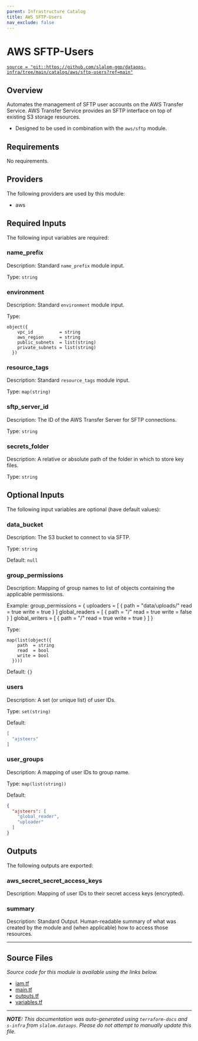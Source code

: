 ```yaml
---
parent: Infrastructure Catalog
title: AWS SFTP-Users
nav_exclude: false
---
```

# AWS SFTP-Users

[`source = "git::https://github.com/slalom-ggp/dataops-infra/tree/main/catalog/aws/sftp-users?ref=main"`](https://github.com/slalom-ggp/dataops-infra/tree/main/catalog/aws/sftp-users)

## Overview


Automates the management of SFTP user accounts on the AWS Transfer Service. AWS Transfer Service
provides an SFTP interface on top of existing S3 storage resources.

* Designed to be used in combination with the `aws/sftp` module.

## Requirements

No requirements.

## Providers

The following providers are used by this module:

- aws

## Required Inputs

The following input variables are required:

### name\_prefix

Description: Standard `name_prefix` module input.

Type: `string`

### environment

Description: Standard `environment` module input.

Type:

```hcl
object({
    vpc_id          = string
    aws_region      = string
    public_subnets  = list(string)
    private_subnets = list(string)
  })
```

### resource\_tags

Description: Standard `resource_tags` module input.

Type: `map(string)`

### sftp\_server\_id

Description: The ID of the AWS Transfer Server for SFTP connections.

Type: `string`

### secrets\_folder

Description: A relative or absolute path of the folder in which to store key files.

Type: `string`

## Optional Inputs

The following input variables are optional (have default values):

### data\_bucket

Description: The S3 bucket to connect to via SFTP.

Type: `string`

Default: `null`

### group\_permissions

Description: Mapping of group names to list of objects containing the applicable permissions.

Example:
  group\_permissions = {
    uploaders = [
      {
        path  = "data/uploads/"
        read  = true
        write = true
      }
    ]
    global\_readers = [
      {
        path  = "/"
        read  = true
        write = false
      }
    ]
    global\_writers = [
      {
        path  = "/"
        read  = true
        write = true
      }
    ]
  }

Type:

```hcl
map(list(object({
    path  = string
    read  = bool
    write = bool
  })))
```

Default: `{}`

### users

Description: A set (or unique list) of user IDs.

Type: `set(string)`

Default:

```json
[
  "ajsteers"
]
```

### user\_groups

Description: A mapping of user IDs to group name.

Type: `map(list(string))`

Default:

```json
{
  "ajsteers": [
    "global_reader",
    "uploader"
  ]
}
```

## Outputs

The following outputs are exported:

### aws\_secret\_secret\_access\_keys

Description: Mapping of user IDs to their secret access keys (encrypted).

### summary

Description: Standard Output. Human-readable summary of what was created
by the module and (when applicable) how to access those
resources.

---------------------

## Source Files

_Source code for this module is available using the links below._

* [iam.tf](https://github.com/slalom-ggp/dataops-infra/tree/main//catalog/aws/sftp-users/iam.tf)
* [main.tf](https://github.com/slalom-ggp/dataops-infra/tree/main//catalog/aws/sftp-users/main.tf)
* [outputs.tf](https://github.com/slalom-ggp/dataops-infra/tree/main//catalog/aws/sftp-users/outputs.tf)
* [variables.tf](https://github.com/slalom-ggp/dataops-infra/tree/main//catalog/aws/sftp-users/variables.tf)

---------------------

_**NOTE:** This documentation was auto-generated using
`terraform-docs` and `s-infra` from `slalom.dataops`.
Please do not attempt to manually update this file._
